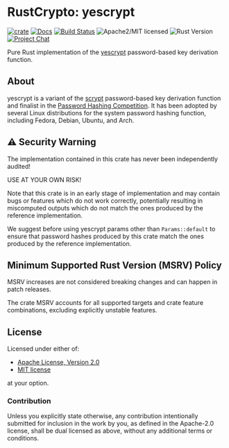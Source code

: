 # RustCrypto: yescrypt

[![crate][crate-image]][crate-link]
[![Docs][docs-image]][docs-link]
[![Build Status][build-image]][build-link]
![Apache2/MIT licensed][license-image]
![Rust Version][rustc-image]
[![Project Chat][chat-image]][chat-link]

Pure Rust implementation of the [yescrypt] password-based key derivation function.

## About

yescrypt is a variant of the [scrypt] password-based key derivation function and finalist in the
[Password Hashing Competition]. It has been adopted by several Linux distributions for the system
password hashing function, including Fedora, Debian, Ubuntu, and Arch.

## ⚠️ Security Warning

The implementation contained in this crate has never been independently audited!

USE AT YOUR OWN RISK!

Note that this crate is in an early stage of implementation and may contain bugs or features which
do not work correctly, potentially resulting in miscomputed outputs which do not match the ones
produced by the reference implementation.

We suggest before using yescrypt params other than `Params::default` to ensure that password hashes
produced by this crate match the ones produced by the reference implementation.

## Minimum Supported Rust Version (MSRV) Policy

MSRV increases are not considered breaking changes and can happen in patch releases.

The crate MSRV accounts for all supported targets and crate feature combinations, excluding
explicitly unstable features.

## License

Licensed under either of:

- [Apache License, Version 2.0](https://www.apache.org/licenses/LICENSE-2.0)
- [MIT license](https://opensource.org/licenses/MIT)

at your option.

### Contribution

Unless you explicitly state otherwise, any contribution intentionally submitted
for inclusion in the work by you, as defined in the Apache-2.0 license, shall be
dual licensed as above, without any additional terms or conditions.

[//]: # (badges)

[crate-image]: https://img.shields.io/crates/v/yescrypt
[crate-link]: https://crates.io/crates/yescrypt
[docs-image]: https://docs.rs/yescrypt/badge.svg
[docs-link]: https://docs.rs/yescrypt/
[license-image]: https://img.shields.io/badge/license-Apache2.0/MIT-blue.svg
[rustc-image]: https://img.shields.io/badge/rustc-1.85+-blue.svg
[chat-image]: https://img.shields.io/badge/zulip-join_chat-blue.svg
[chat-link]: https://rustcrypto.zulipchat.com/#narrow/stream/260046-password-hashes
[build-image]: https://github.com/RustCrypto/password-hashes/actions/workflows/yescrypt.yml/badge.svg
[build-link]: https://github.com/RustCrypto/password-hashes/actions/workflows/yescrypt.yml 

[//]: # (links)

[yescrypt]: https://www.openwall.com/yescrypt/
[scrypt]: https://en.wikipedia.org/wiki/Scrypt
[Password Hashing Competition]: https://www.password-hashing.net/
